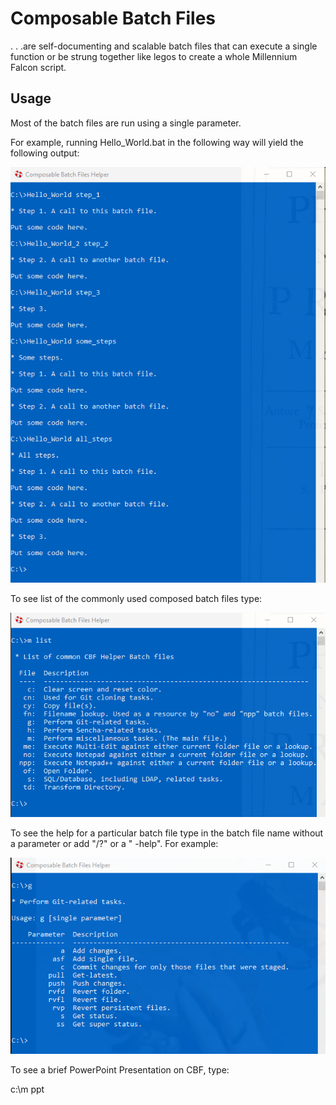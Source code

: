 # Composable Batch Files

. . .are self-documenting and scalable batch files that can execute a single function or be 
strung together like legos to create a whole Millennium Falcon script.

## Usage

Most of the batch files are run using a single parameter.

For example, running Hello_World.bat in the following way will yield the following output:

![](hw.png)




To see list of the commonly used composed batch files type:

![](mlist.png)



To see the help for a particular batch file type in the batch file name without a 
parameter or add "/?" or a " -help". For example:

![](git.png)



To see a brief PowerPoint Presentation on CBF, type:

c:\m ppt